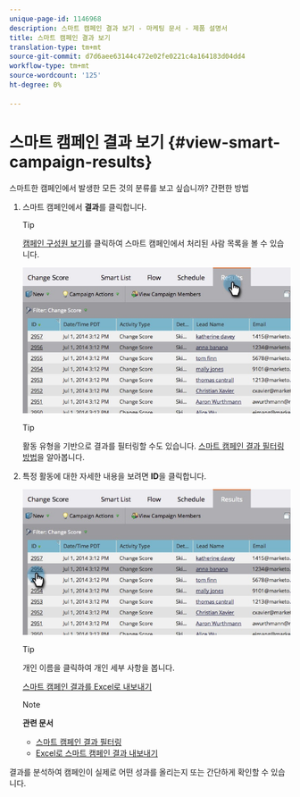 ```yaml
---
unique-page-id: 1146968
description: 스마트 캠페인 결과 보기 - 마케팅 문서 - 제품 설명서
title: 스마트 캠페인 결과 보기
translation-type: tm+mt
source-git-commit: d7d6aee63144c472e02fe0221c4a164183d04dd4
workflow-type: tm+mt
source-wordcount: '125'
ht-degree: 0%

---
```



# 스마트 캠페인 결과 보기 {#view-smart-campaign-results}

스마트한 캠페인에서 발생한 모든 것의 분류를 보고 싶습니까? 간편한 방법

1. 스마트 캠페인에서 **결과**&#x200B;를 클릭합니다.

   >[!TIP]
   >
   >[캠페인 구성원 보기](view-smart-campaign-members.md)를 클릭하여 스마트 캠페인에서 처리된 사람 목록을 볼 수 있습니다.

   ![](assets/image2014-9-22-11-38-10.jpg)

   >[!TIP]
   >
   >활동 유형을 기반으로 결과를 필터링할 수도 있습니다. [스마트 캠페인 결과 필터링 방법](filter-smart-campaign-results.md)을 알아봅니다.

1. 특정 활동에 대한 자세한 내용을 보려면 **ID**&#x200B;을 클릭합니다.

   ![](assets/image2014-9-22-11-39-22.jpg)

   >[!TIP]
   >
   >개인 이름을 클릭하여 개인 세부 사항을 봅니다.

   [스마트 캠페인 결과를 Excel로 내보내기](export-smart-campaign-results-to-excel.md)

   >[!NOTE]
   >
   >**관련 문서**
   >
   >    
   >    
   >    * [스마트 캠페인 결과 필터링](filter-smart-campaign-results.md)
   >    * [Excel로 스마트 캠페인 결과 내보내기](export-smart-campaign-results-to-excel.md)


결과를 분석하여 캠페인이 실제로 어떤 성과를 올리는지 또는 간단하게 확인할 수 있습니다.
